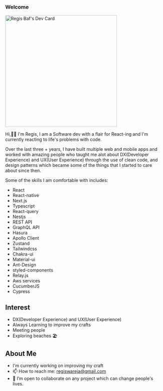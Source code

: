 ### Welcome

<a href="https://app.daily.dev/wareja"><img src="https://api.daily.dev/devcards/v2/VWNsHcXLdsOlRn6i8EwYO.png?type=default&r=o1g" width="356" alt="Regis Baf's Dev Card"/></a>

Hi,👋🏾 I'm Regis, I am a Software dev with a flair for React-ing and I'm currently reacting to life's problems with code.

Over the last three + years, I have built multiple web and mobile apps and worked with amazing people who taught me alot about DX(Developer Experience) and UX(User Experience) through the use of clean code, and design patterns which became some of the things that I started to care about since then.

Some of the skills I am comfortable with includes:
- React
- React-native
- Next.js
- Typescript
- React-query
- Nestjs
- REST API
- GraphQL API
- Hasura
- Apollo Client
- Zustand
- Tailwindcss
- Chakra-ui
- Material-ui
- Ant-Design
- styled-components
- Relay.js
- Aws services
- CucumberJS
- Cypress

## Interest
- DX(Developer Experience) and UX(User Experience)
- Always Learning to improve my crafts
- Meeting people
- Exploring beaches 🏖

## About Me
- I'm currently working on improving my craft
- 📫 How to reach me: regiswareja@gmail.com
- 👯 I’m open to collaborate on any project which can change people's lives.

<!--
**regisBafutwabo/regisbafutwabo** is a ✨ _special_ ✨ repository because its `README.md` (this file) appears on your GitHub profile.

Here are some ideas to get you started:

- 🔭 I’m currently working on ...
- 🌱 I’m currently learning ...
- 👯 I’m looking to collaborate on ...
- 🤔 I’m looking for help with ...
- 💬 Ask me about ...
- 📫 How to reach me: ...
- 😄 Pronouns: ...
- ⚡ Fun fact: ...
-->
